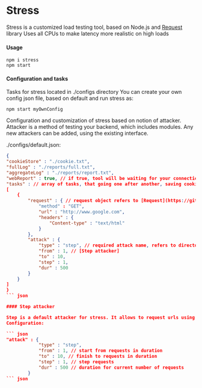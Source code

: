 Stress
========

Stress is a customized load testing tool, based on Node.js and [Request](https://github.com/request/request) library
Uses all CPUs to make latency more realistic on high loads

#### Usage

```
npm i stress
npm start
```
#### Configuration and tasks

Tasks for stress located in ./configs directory
You can create your own config json file, based on default and run stress as:

```
npm start myOwnConfig
```

Configuration and customization of stress based on notion of attacker.
Attacker is a method of testing your backend, which includes modules.
Any new attackers can be added, using the existing interface.

./configs/default.json:

``` json
{
"cookieStore" : "./cookie.txt",
"fullLog" : "./reports/full.txt",
"aggregateLog" : "./reports/report.txt",
"webReport" : true, // if true, tool will be waiting for your connection via browser
"tasks" : // array of tasks, that going one after another, saving cookies
[
    {
        "request" : { // request object refers to [Request](https://github.com/request/request) options
            "method" : "GET",
            "url" : "http://www.google.com",
            "headers" : {
                "Content-type" : "text/html"
            }
        },
        "attack" : {
            "type" : "step", // required attack name, refers to directories inside ./attackers/
            "from" : 1, // [Step attacker]
            "to" : 10,
            "step" : 1,
            "dur" : 500
        }
    }
]
} 
``` json

#### Step attacker

Step is a default attacker for stress. It allows to request urls using rps in ascendant order.
Configuration:

``` json
"attack" : {
            "type" : "step",
            "from" : 1, // start from requests in duration
            "to" : 10, // finish to requests in duration
            "step" : 1, // step requests
            "dur" : 500 // duration for current number of requests
        }
``` json



